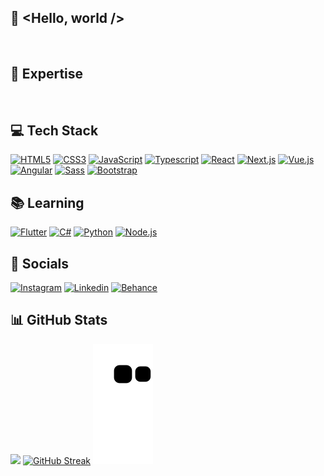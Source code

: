 ## 👋 <Hello, world />
</br>

## 🚀 Expertise
</br>

## 💻 Tech Stack
<a href="https://www.w3.org/TR/html5/" title="HTML5"><img src="https://github.com/get-icon/geticon/raw/master/icons/html-5.svg" alt="HTML5" width="21px" height="21px"></a>
<a href="https://www.w3.org/TR/CSS/" title="CSS3"><img src="https://github.com/get-icon/geticon/raw/master/icons/css-3.svg" alt="CSS3" width="21px" height="21px"></a>
<a href="https://developer.mozilla.org/en-US/docs/Web/JavaScript" title="JavaScript"><img src="https://github.com/get-icon/geticon/raw/master/icons/javascript.svg" alt="JavaScript" width="21px" height="21px"></a>
<a href="https://www.typescriptlang.org/" title="Typescript"><img src="https://github.com/get-icon/geticon/raw/master/icons/typescript-icon.svg" alt="Typescript" width="21px" height="21px"></a>
<a href="https://reactjs.org/" title="React"><img src="https://github.com/get-icon/geticon/raw/master/icons/react.svg" alt="React" width="21px" height="21px"></a>
<a href="https://nextjs.org/" title="Next.js"><img src="https://github.com/get-icon/geticon/raw/master/icons/nextjs-icon.svg" alt="Next.js" width="21px" height="21px"></a>
<a href="https://vuejs.org/" title="Vue.js"><img src="https://github.com/get-icon/geticon/raw/master/icons/vue.svg" alt="Vue.js" width="21px" height="21px"></a>
<a href="https://angular.io/" title="Angular"><img src="https://github.com/get-icon/geticon/raw/master/icons/angular-icon.svg" alt="Angular" width="21px" height="21px"></a>
<a href="https://sass-lang.com/" title="Sass"><img src="https://github.com/get-icon/geticon/raw/master/icons/sass.svg" alt="Sass" width="21px" height="21px"></a>
<a href="https://getbootstrap.com/" title="Bootstrap"><img src="https://github.com/get-icon/geticon/raw/master/icons/bootstrap.svg" alt="Bootstrap" width="21px" height="21px"></a>

## 📚 Learning
<a href="https://flutter.dev/" title="Flutter"><img src="https://github.com/get-icon/geticon/raw/master/icons/flutter.svg" alt="Flutter" width="32px" height="21px"></a>
<a href="https://dotnet.microsoft.com/pt-br/languages/csharp/" title="C#"><img src="https://github.com/get-icon/geticon/raw/master/icons/c-sharp.svg" alt="C#" width="32px" height="21px"></a>
<a href="https://www.python.org/" title="Python"><img src="https://github.com/get-icon/geticon/raw/master/icons/python.svg" alt="Python" width="21px" height="21px"></a>
<a href="https://nodejs.org/" title="Node.js"><img src="https://github.com/get-icon/geticon/raw/master/icons/nodejs-icon.svg" alt="Node.js" width="21px" height="21px"></a>

## 📱 Socials
<a href="https://instagram.com/csariu" title="Instagram"><img src="https://github.com/get-icon/geticon/raw/master/icons/instagram-icon.svg" alt="Instagram" width="32px" height="21px"></a>
<a href="https://linkedin.com/in/pedrocesario" title="Linkedin"><img src="https://github.com/get-icon/geticon/raw/master/icons/linkedin-icon.svg" alt="Linkedin" width="32px" height="21px"></a>
<a href="https://behance.net/pedrocesario" title="Behance"><img src="https://github.com/get-icon/geticon/raw/master/icons/behance-icon.svg" alt="Behance" width="32px" height="21px"></a>

## 📊 GitHub Stats
<img src="https://github-readme-stats-wheat-two-53.vercel.app/api?username=csariu&theme=monokai&hide_border=false&include_all_commits=false&count_private=false"  width="450px"/> [![GitHub Streak](https://streak-stats.demolab.com?user=csariu&theme=monokai&card_width=370)](https://git.io/streak-stats)
![snake gif](https://github.com/csariu/csariu/blob/output/github-contribution-grid-snake.svg)
